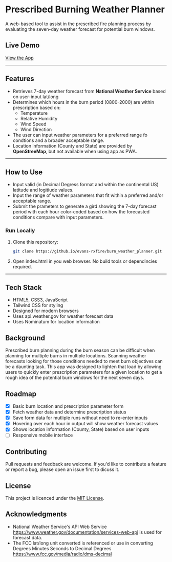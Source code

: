 # Prescribed Burning Weather Planner

A web-based tool to assist in the prescribed fire planning process by evaluating the seven-day weather forecast for potential burn windows.

## Live Demo

[View the App](https://evans-rxfire.github.io/burn_weather_planner/)

---

## Features

- Retrieves 7-day weather forecast from **National Weather Service** based on user-input lat/long
- Determines which hours in the burn period (0800-2000) are within prescription based on:
  - Temperature
  - Relative Humidity
  - Wind Speed
  - Wind Direction
- The user can input weather parameters for a preferred range fo condtions and a broader acceptable range. 
- Location information (County and State) are provided by **OpenStreeMap**, but not available when using app as PWA. 

---

## How to Use

- Input valid (in Decimal Degress format and within the continental US) latitude and logitiude values.
- Input the range of weather parameters that fit within a preferred and/or acceptable range.
- Submit the prameters to generate a gird showing the 7-day forecast period with each hour color-coded based on how the forecasted conditions compare with input parameters.

### Run Locally

1. Clone this repository:
    ```bash
    git clone https://github.io/evans-rxfire/burn_weather_planner.git

2. Open index.html in you web browser. No build tools or  dependincies required.

---

## Tech Stack

 - HTML5, CSS3, JavaScript
 - Tailwind CSS for styling
 - Designed for modern browsers
 - Uses api.weather.gov for weather forecast data
 - Uses Nominatum for location information

## Background

Prescribed burn planning during the burn season can be difficult when planning for multiple burns in multiple locations. Scanning weather forecasts looking for those conditions needed to meet burn objectives can be a daunting task. This app was designed to lighten that load by allowing users to quickly enter prescription parameters for a given location to get a rough idea of the potential burn windows for the next seven days. 

## Roadmap

- [x] Basic burn location and prescription parameter form
- [x] Fetch weather data and determine prescription status
- [x] Save form data for mutliple runs without need to re-enter inputs
- [x] Hovering over each hour in output will show weather forecast values
- [x] Shows location information (County, State) based on user inputs
- [ ] Responsive mobile interface

## Contributing
Pull requests and feedback are welcome. If you'd like to contribute a feature or report a bug, please open an issue first to dicuss it.

## License
This project is licenced under the [MIT License](LICENSE).

## Acknowledgments

- National Weather Service's API Web Service https://www.weather.gov/documentation/services-web-api is used for forecast data. 
- The FCC lat/long unit converted is referenced or use in converting Degrees Minutes Seconds to Decimal Degrees https://www.fcc.gov/media/radio/dms-decimal
